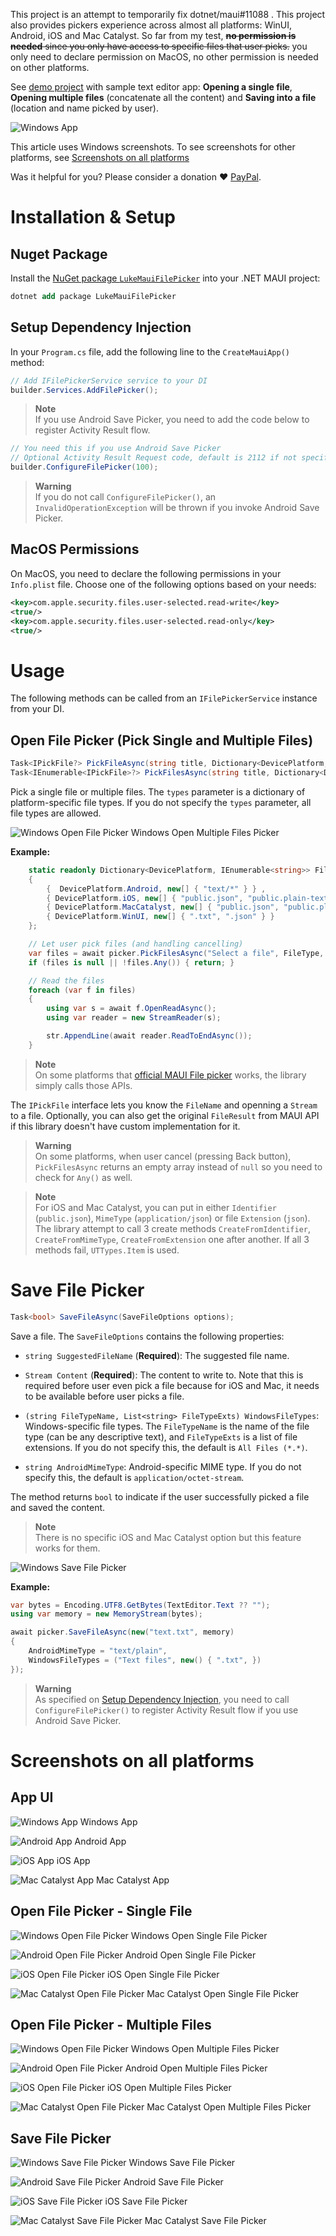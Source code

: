 This project is an attempt to temporarily fix dotnet/maui#11088 . This project also provides pickers experience across almost all platforms: WinUI, Android, iOS and Mac Catalyst. So far from my test, ~~**no permission is needed** since you only have access to specific files that user picks.~~ you only need to declare permission on MacOS, no other permission is needed on other platforms.

See [demo project](./LukeMauiFilePicker.Demo/) with sample text editor app: **Opening a single file**, **Opening multiple files** (concatenate all the content) and **Saving into a file** (location and name picked by user).

![Windows App](./imgs/win-app.png)

This article uses Windows screenshots. To see screenshots for other platforms, see [Screenshots on all platforms](#screenshots-on-all-platforms)

Was it helpful for you? Please consider a donation ❤️ [PayPal](https://paypal.me/datvm).

# Installation & Setup

## Nuget Package

Install the [NuGet package `LukeMauiFilePicker`](https://www.nuget.org/packages/LukeMauiFilePicker) into your .NET MAUI project:

```ps
dotnet add package LukeMauiFilePicker
```

## Setup Dependency Injection

In your `Program.cs` file, add the following line to the `CreateMauiApp()` method:

```cs
// Add IFilePickerService service to your DI
builder.Services.AddFilePicker();
```

> **Note**  
> If you use Android Save Picker, you need to add the code below to register Activity Result flow.

```cs
// You need this if you use Android Save Picker
// Optional Activity Result Request code, default is 2112 if not specified
builder.ConfigureFilePicker(100);
```

> **Warning**  
> If you do not call `ConfigureFilePicker()`, an `InvalidOperationException` will be thrown if you invoke Android Save Picker.

## MacOS Permissions

On MacOS, you need to declare the following permissions in your `Info.plist` file. Choose one of the following options based on your needs:

```xml
<key>com.apple.security.files.user-selected.read-write</key>
<true/>
<key>com.apple.security.files.user-selected.read-only</key>
<true/>
```

# Usage

The following methods can be called from an `IFilePickerService` instance from your DI.

## Open File Picker (Pick Single and Multiple Files)

```cs
Task<IPickFile?> PickFileAsync(string title, Dictionary<DevicePlatform, IEnumerable<string>>? types);
Task<IEnumerable<IPickFile>?> PickFilesAsync(string title, Dictionary<DevicePlatform, IEnumerable<string>>? types, bool multiple);
```

Pick a single file or multiple files. The `types` parameter is a dictionary of platform-specific file types. If you do not specify the `types` parameter, all file types are allowed.

![Windows Open File Picker](./imgs/win-pick-multi.png)
Windows Open Multiple Files Picker

**Example:**

```cs
    static readonly Dictionary<DevicePlatform, IEnumerable<string>> FileType = new()
    {
        {  DevicePlatform.Android, new[] { "text/*" } } ,
        { DevicePlatform.iOS, new[] { "public.json", "public.plain-text" } },
        { DevicePlatform.MacCatalyst, new[] { "public.json", "public.plain-text" } },
        { DevicePlatform.WinUI, new[] { ".txt", ".json" } }
    };

    // Let user pick files (and handling cancelling)
    var files = await picker.PickFilesAsync("Select a file", FileType, true);
    if (files is null || !files.Any()) { return; }

    // Read the files
    foreach (var f in files)
    {
        using var s = await f.OpenReadAsync();
        using var reader = new StreamReader(s);

        str.AppendLine(await reader.ReadToEndAsync());
    }
```

> **Note**  
> On some platforms that [official MAUI File picker](https://learn.microsoft.com/en-us/dotnet/maui/platform-integration/storage/file-picker) works, the library simply calls those APIs.

The `IPickFile` interface lets you know the `FileName` and openning a `Stream` to a file. Optionally, you can also get the original `FileResult` from MAUI API if this library doesn't have custom implementation for it.

> **Warning**  
> On some platforms, when user cancel (pressing Back button), `PickFilesAsync` returns an empty array instead of `null` so you need to check for `Any()` as well.

> **Note**  
> For iOS and Mac Catalyst, you can put in either `Identifier` (`public.json`), `MimeType` (`application/json`) or file `Extension` (`json`). The library attempt to call 3 create methods `CreateFromIdentifier`, `CreateFromMimeType`, `CreateFromExtension` one after another. If all 3 methods fail, `UTTypes.Item` is used.

# Save File Picker

```cs
Task<bool> SaveFileAsync(SaveFileOptions options);
```

Save a file. The `SaveFileOptions` contains the following properties:

- `string SuggestedFileName` (**Required**): The suggested file name.

- `Stream Content` (**Required**): The content to write to. Note that this is required before user even pick a file because for iOS and Mac, it needs to be available before user picks a file.

- `(string FileTypeName, List<string> FileTypeExts) WindowsFileTypes`: Windows-specific file types. The `FileTypeName` is the name of the file type (can be any descriptive text), and `FileTypeExts` is a list of file extensions. If you do not specify this, the default is `All Files (*.*)`.

- `string AndroidMimeType`: Android-specific MIME type. If you do not specify this, the default is `application/octet-stream`.

The method returns `bool` to indicate if the user successfully picked a file and saved the content.

> **Note**  
> There is no specific iOS and Mac Catalyst option but this feature works for them.

![Windows Save File Picker](./imgs/win-save.png)

**Example:**

```cs
var bytes = Encoding.UTF8.GetBytes(TextEditor.Text ?? "");
using var memory = new MemoryStream(bytes);

await picker.SaveFileAsync(new("text.txt", memory)
{
    AndroidMimeType = "text/plain",
    WindowsFileTypes = ("Text files", new() { ".txt", })
});
```

> **Warning**  
> As specified on [Setup Dependency Injection](#setup-dependency-injection), you need to call `ConfigureFilePicker()` to register Activity Result flow if you use Android Save Picker.

# Screenshots on all platforms

## App UI

![Windows App](./imgs/win-app.png)
Windows App

![Android App](./imgs/and-ui.png)
Android App

![iOS App](./imgs/ios-ui.png)
iOS App

![Mac Catalyst App](./imgs/mac-ui.png)
Mac Catalyst App

## Open File Picker - Single File

![Windows Open File Picker](./imgs/win-pick-single.png)
Windows Open Single File Picker

![Android Open File Picker](./imgs/and-pick-single.png)
Android Open Single File Picker

![iOS Open File Picker](./imgs/ios-pick-single.png)
iOS Open Single File Picker

![Mac Catalyst Open File Picker](./imgs/mac-pick-single.png)
Mac Catalyst Open Single File Picker

## Open File Picker - Multiple Files

![Windows Open File Picker](./imgs/win-pick-multi.png)
Windows Open Multiple Files Picker

![Android Open File Picker](./imgs/and-pick-multi.png)
Android Open Multiple Files Picker

![iOS Open File Picker](./imgs/ios-pick-multi.png)
iOS Open Multiple Files Picker

![Mac Catalyst Open File Picker](./imgs/mac-pick-multi.png)
Mac Catalyst Open Multiple Files Picker

## Save File Picker

![Windows Save File Picker](./imgs/win-save.png)
Windows Save File Picker

![Android Save File Picker](./imgs/and-save.png)
Android Save File Picker

![iOS Save File Picker](./imgs/ios-save.png)
iOS Save File Picker

![Mac Catalyst Save File Picker](./imgs/mac-save.png)
Mac Catalyst Save File Picker
